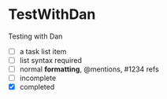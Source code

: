 TestWithDan
===========

Testing with Dan
- [ ] a task list item
- [ ] list syntax required
- [ ] normal **formatting**, @mentions, #1234 refs
- [ ] incomplete
- [x] completed
